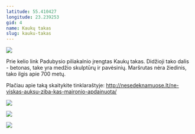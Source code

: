 ```yaml
---
latitude: 55.410427
longitude: 23.239253
gid: 4
name: Kaukų takas
slug: kauku-takas
---
```

![](https://lh3.googleusercontent.com/umsh/AFiHsUEofQVHirFcHmaYOlAM5Z8F8NETjgDdYizcYTMnCuXTvelIi_ozONc0z0kPO7QuBIYHESx-pCwL6faYPGacBOEqErcSu1B2bT7zM0xMg3NuV5rM5B9FsDBdAmYhPJ0kJJvsS4WFyTGb2ujMOqu3R9BqVbr2EXtzKPds1Ym3c5y2_9gMK9Fm_1TNnHjaQxQ95PTkN3M0e21j1NNSxe5pSN1BMBGku3rlVooj1vPUx_xsigoRIOSB7fRjf1k4FrOKp8KvEo2eEHXWwQ)  
  
Prie kelio link Padubysio piliakalnio įrengtas Kaukų takas. Didžioji tako dalis - betonas, take yra medžio skulptūrų ir pavėsinių. Maršrutas nėra žiedinis, tako ilgis apie 700 metų.  
  
Plačiau apie taką skaitykite tinklaraštyje: http://nesedeknamuose.lt/ne-viskas-auksu-ziba-kas-maironio-apdainuota/  
  
![](https://lh3.googleusercontent.com/umsh/AFiHsUGM-Z1hFXiYewHRAz4BW825nwtdtTlolOYvt1Op_XbPlAOAP3Nu9OVvibzUOxe9oNJLoDeBDf7nNTrhQ9TOxT-W6Oqw45gJhDPHxWiJ_qFqxHKLVCEIjqVp-br77ewhTPZhj7KPAzpzcOhPVPfbP-VkX0RF9dKu241GBf7yNMHcOdYc52CXUIAX59-WQyuyy-bnoGNk4IUR49WWtu6cgk4XxrPU4ALm_e527MqYqYFQ_DgkY7eFDM2i00zHdtjz32Fe8f5L6NU-wFif3g)  
  
![](https://lh3.googleusercontent.com/umsh/AFiHsUHWC5WPpSLPfij3E5RWPvlBhenooGx5hO-4s3cqVsT-AeIJmeIu-KxryjZYoyElkX2hqufSVJKMAy1DqiC82sv2ApsLTnAaSAzOH_jIQHpSCyPoaRL8Hjg1EWjvsZkFALkFPF4jHpBYajwUl30LISCjl_06TOiuwk3_FCo_HZMDfm90vhxCgviSVRXY5k2B_duS3y3M19_Z297HarYwK2WirY1bJyziMXV9uA9Zp2WR6iw3oXzolryPmMFzCHyJE2hFJGco4oHzswNGQg)  
  
![](https://lh3.googleusercontent.com/umsh/AFiHsUF9qlsMcqzEzSxDYrjViu0VexlnlE4hPsjynV6ckvfeXr5QcLmi-Y3qC5C7cUoRZ0SRFxKwA2vvuVJEPP_HoCaUvQ8sOfH2Onxwmw3i9VYl5QTTtkvirNs4dLN7KRYFC5-L_qjIUkaWYS-ZZ3fOCgh8WRxLTyuDXGxkyOYR6dG1QVEEiWS5Sfdh9qP4KnrYkb_6NCIYGD6gyGyLCMtTAYe1eyKMJnD4ZFwINjCl-fIDrfWrQYAqcR_5U8tF85cRhOSpnHEAg5GmHRxDuw)
